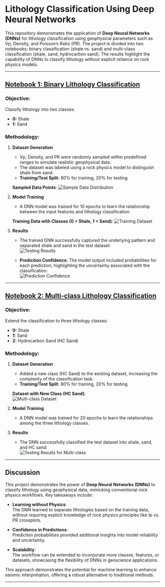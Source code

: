 # Lithology Classification Using Deep Neural Networks

This repository demonstrates the application of **Deep Neural Networks (DNNs)** for lithology classification using geophysical parameters such as Vp, Density, and Poisson’s Ratio (PR). The project is divided into two notebooks: binary classification (shale vs. sand) and multi-class classification (shale, sand, hydrocarbon sand). The results highlight the capability of DNNs to classify lithology without explicit reliance on rock physics models.

---

## [Notebook 1: Binary Lithology Classification](https://github.com/yjliu212/Lithology-Classification-Using-Deep-Neural-Network/blob/main/Assignment_3_Lithology_Classification_Prediction.ipynb)

### Objective:
Classify lithology into two classes:
- **0:** Shale
- **1:** Sand  

### Methodology:
1. **Dataset Generation**  
   - Vp, Density, and PR were randomly sampled within predefined ranges to simulate realistic geophysical data.  
   - The dataset was labeled using a rock physics model to distinguish shale from sand.  
   - **Training/Test Split**: 80% for training, 20% for testing.  

   **Sampled Data Points**:
   ![Sample Data Distribution](https://github.com/user-attachments/assets/f2cedcbc-f850-407c-8f1a-44ff6e770fb2)

2. **Model Training**  
   - A DNN model was trained for 10 epochs to learn the relationship between the input features and lithology classification.  

   **Training Data with Classes (0 = Shale, 1 = Sand)**:
   ![Training Dataset](https://github.com/user-attachments/assets/60928499-5656-4b68-8af7-ef1d397b5fec)

3. **Results**  
   - The trained DNN successfully captured the underlying pattern and separated shale and sand in the test dataset:  
     ![Testing Results](https://github.com/user-attachments/assets/4c3a348d-f1c0-4144-94b1-7a115d4ca59c)  

   - **Prediction Confidence**: The model output included probabilities for each prediction, highlighting the uncertainty associated with the classification:  
     ![Prediction Confidence](https://github.com/user-attachments/assets/af4b25a8-c109-4759-9689-698b7589a395)

---

## [Notebook 2: Multi-class Lithology Classification](https://github.com/yjliu212/Lithology-Classification-Using-Deep-Neural-Network/blob/main/Assignment_3b_Lithology_Multi_Classification_Prediction.ipynb)

### Objective:
Extend the classification to three lithology classes:
- **0:** Shale  
- **1:** Sand  
- **2:** Hydrocarbon Sand (HC Sand)

### Methodology:
1. **Dataset Generation**  
   - Added a new class (HC Sand) to the existing dataset, increasing the complexity of the classification task.  
   - **Training/Test Split**: 80% for training, 20% for testing.  

   **Dataset with New Class (HC Sand)**:  
   ![Multi-class Dataset](https://github.com/user-attachments/assets/69d58263-f8b7-4a60-aff4-e9fafac9bc8f)

2. **Model Training**  
   - A DNN model was trained for 20 epochs to learn the relationships among the three lithology classes.

3. **Results**  
   - The DNN successfully classified the test dataset into shale, sand, and HC sand:  
     ![Testing Results for Multi-class](https://github.com/user-attachments/assets/e22ae2ae-b9b1-4aa5-b46b-58b8319b47f4)

---

## Discussion

This project demonstrates the power of **Deep Neural Networks (DNNs)** to classify lithology using geophysical data, mimicking conventional rock physics workflows. Key takeaways include:

- **Learning without Physics**:  
  The DNN learned to separate lithologies based on the training data, without requiring explicit knowledge of rock physics principles like Ip vs. PR crossplots.
  
- **Confidence in Predictions**:  
  Prediction probabilities provided additional insights into model reliability and uncertainty.  

- **Scalability**:  
  The workflow can be extended to incorporate more classes, features, or datasets, showcasing the flexibility of DNNs in geoscience applications.

This approach demonstrates the potential for machine learning to enhance seismic interpretation, offering a robust alternative to traditional methods.

---
